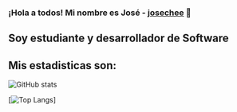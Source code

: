### ¡Hola a todos! Mi nombre es José - [josechee](https://www.linkedin.com/in/josechee/) 👋

## Soy estudiante y desarrollador de Software

## Mis estadisticas son:

![GitHub stats](https://github-readme-stats.vercel.app/api?username=josechee&show_icons=true&theme=nord)

[![Top Langs](https://github-readme-stats.vercel.app/api/top-langs/?username=josechee&show_icons=true&theme=nord)]  